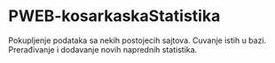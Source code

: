 # PWEB-kosarkaskaStatistika
Pokupljenje podataka sa nekih postojecih sajtova.
Cuvanje istih u bazi.
Prerađivanje i dodavanje novih naprednih statistika.
